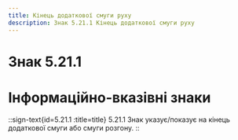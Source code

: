```yaml
---
title: Кінець додаткової смуги руху
description: Знак 5.21.1 Кінець додаткової смуги руху
---
```

# Знак 5.21.1
# Інформаційно-вказівні знаки
::sign-text{id=5.21.1 :title=title}
5.21.1 Знак указує/показує на кінець додаткової смуги або смуги розгону.
::